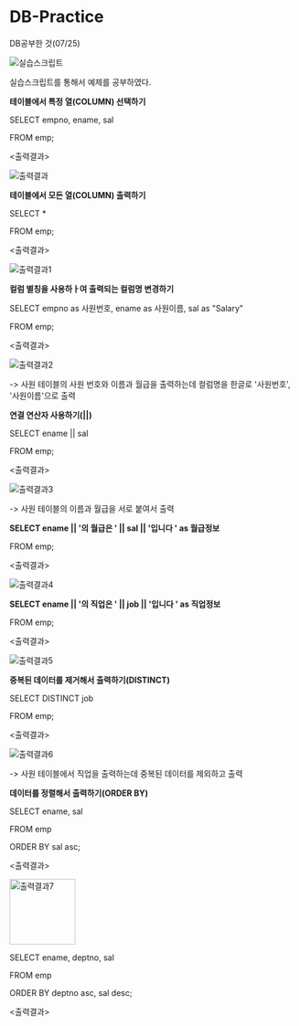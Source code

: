 # DB-Practice
DB공부한 것(07/25)

![실습스크립트](https://github.com/HeoHoJun/DB-Practice/assets/116245224/99f5431e-fbef-4fec-bcbc-b660a47eb5af)

실습스크립트를 통해서 예제를 공부하였다.


**테이블에서 특정 열(COLUMN) 선택하기**

SELECT empno, ename, sal
  
FROM emp;

<출력결과>

![출력결과](https://github.com/HeoHoJun/DB-Practice/assets/116245224/98824a69-b680-4ef8-9a19-f763ec28329e)


**테이블에서 모든 열(COLUMN) 출력하기**

SELECT *

FROM emp;

<출력결과>

![출력결과1](https://github.com/HeoHoJun/DB-Practice/assets/116245224/27e0a87d-eec0-4530-877c-3a13b6f37e28)


**컬럼 별칭을 사용하ㅏ여 출력되는 컬럼명 변경하기**

SELECT empno as 사원번호, ename as 사원이름, sal as "Salary"

FROM emp;

<출력결과>

![출력결과2](https://github.com/HeoHoJun/DB-Practice/assets/116245224/2bf298d3-c199-4d36-a0fc-7aa8f53de276)

-> 사원 테이블의 사원 번호와 이름과 월급을 출력하는데 컬럼명을 한글로 '사원번호', '사원이름'으로 출력


**연결 연산자 사용하기(||)**

SELECT ename || sal

FROM emp;

<출력결과>

![출력결과3](https://github.com/HeoHoJun/DB-Practice/assets/116245224/a5f19b37-816b-46a1-998f-a351553ec299)

-> 사원 테이블의 이름과 월급을 서로 붙여서 출력


**SELECT ename || '의 월급은 ' || sal || '입니다 ' as 월급정보**

FROM emp;

<출력결과>

![출력결과4](https://github.com/HeoHoJun/DB-Practice/assets/116245224/8c9b4b7a-a4f7-417c-be91-12e00f5145a9)


**SELECT ename || '의 직업은 ' || job || '입니다 ' as 직업정보**

FROM emp;

<출력결과>

![출력결과5](https://github.com/HeoHoJun/DB-Practice/assets/116245224/5319e27e-d67c-419e-855b-8e922c0b16f2)


**중복된 데이터를 제거해서 출력하기(DISTINCT)**

SELECT DISTINCT job

FROM emp;

<출력결과>

![출력결과6](https://github.com/HeoHoJun/DB-Practice/assets/116245224/51df0f52-f085-4a4c-aa07-ce7f17552cf7)

-> 사원 테이블에서 직업을 출력하는데 중복된 데이터를 제외하고 출력


**데이터를 정렬해서 출력하기(ORDER BY)**

SELECT ename, sal

FROM emp

ORDER BY sal asc;

<출력결과>

<img width="115" alt="출력결과7" src="https://github.com/HeoHoJun/DB-Practice/assets/116245224/ee0954d3-7a4e-41eb-ab03-bfe552719262">

SELECT ename, deptno, sal

FROM emp
    
ORDER BY deptno asc, sal desc;

<출력결과>



